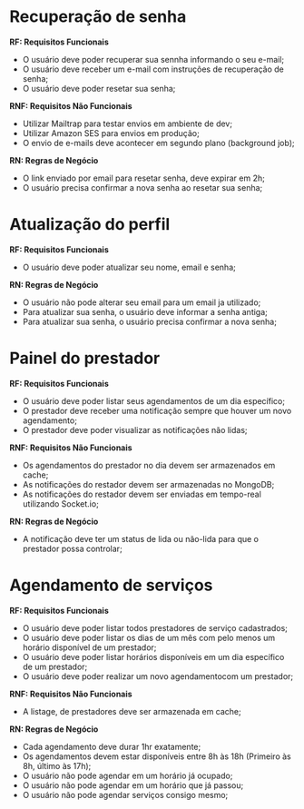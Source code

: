 # Recuperação de senha

**RF: Requisitos Funcionais**

- O usuário deve poder recuperar sua sennha informando o seu e-mail;
- O usuário deve receber um e-mail com instruções de recuperação de senha;
- O usuário deve poder resetar sua senha;

**RNF: Requisitos Não Funcionais**

- Utilizar Mailtrap para testar envios em ambiente de dev;
- Utilizar Amazon SES para envios em produção;
- O envio de e-mails deve acontecer em segundo plano (background job);

**RN: Regras de Negócio**

- O link enviado por email para resetar senha, deve expirar em 2h;
- O usuário precisa confirmar a nova senha ao resetar sua senha;

# Atualização do perfil

**RF: Requisitos Funcionais**

- O usuário deve poder atualizar seu nome, email e senha;

**RN: Regras de Negócio**

- O usuário não pode alterar seu email para um email ja utilizado;
- Para atualizar sua senha, o usuário deve informar a senha antiga;
- Para atualizar sua senha, o usuário precisa confirmar a nova senha;

# Painel do prestador

**RF: Requisitos Funcionais**

- O usuário deve poder listar seus agendamentos de um dia específico;
- O prestador deve receber uma notificação sempre que houver um novo agendamento;
- O prestador deve poder visualizar as notificações não lidas;

**RNF: Requisitos Não Funcionais**

- Os agendamentos do prestador no dia devem ser armazenados em cache;
- As notificações do restador devem ser armazenadas no MongoDB;
- As notificações do restador devem ser enviadas em tempo-real utilizando Socket.io;

**RN: Regras de Negócio**

- A notificação deve ter um status de lida ou não-lida para que o prestador possa controlar;

# Agendamento de serviços

**RF: Requisitos Funcionais**

- O usuário deve poder listar todos prestadores de serviço cadastrados;
- O usuário deve poder listar os dias de um mês com pelo menos um horário disponível de um prestador;
- O usuário deve poder listar horários disponíveis em um dia específico de um prestador;
- O usuário deve poder realizar um novo agendamentocom um prestador;

**RNF: Requisitos Não Funcionais**

- A listage, de prestadores deve ser armazenada em cache;

**RN: Regras de Negócio**

- Cada agendamento deve durar 1hr exatamente;
- Os agendamentos devem estar disponíveis entre 8h às 18h (Primeiro às 8h, último às 17h);
- O usuário não pode agendar em um horário já ocupado;
- O usuário não pode agendar em um horário que já passou;
- O usuário não pode agendar serviços consigo mesmo;
